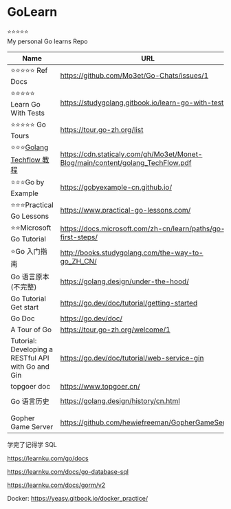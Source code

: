 # GoLearn

⭐⭐⭐⭐⭐  
My personal Go learns Repo

| Name                                                                                                    | URL                                                                       |
| ------------------------------------------------------------------------------------------------------- | ------------------------------------------------------------------------- |
| ⭐⭐⭐⭐⭐ Ref Docs                                                                                     | https://github.com/Mo3et/Go-Chats/issues/1                                |
| ⭐⭐⭐⭐⭐ Learn Go With Tests                                                                          | https://studygolang.gitbook.io/learn-go-with-tests/                       |
| ⭐⭐⭐⭐⭐ Go Tours                                                                                     | https://tour.go-zh.org/list                                               |
| ⭐⭐⭐[Golang Techflow 教程](https://cdn.staticaly.com/gh/Mo3et/Monet-Blog/main/content/golang_TechFlow.pdf) | https://cdn.staticaly.com/gh/Mo3et/Monet-Blog/main/content/golang_TechFlow.pdf |
| ⭐⭐⭐Go by Example                                                                                     | https://gobyexample-cn.github.io/                                         |
| ⭐⭐⭐Practical Go Lessons                                                                              | https://www.practical-go-lessons.com/                                     |
| ⭐⭐Microsoft Go Tutorial                                                                               | https://docs.microsoft.com/zh-cn/learn/paths/go-first-steps/              |
| ⭐Go 入门指南                                                                                           | http://books.studygolang.com/the-way-to-go_ZH_CN/                         |
| Go 语言原本(不完整)                                                                                     | https://golang.design/under-the-hood/                                     |
| Go Tutorial Get start                                                                                   | https://go.dev/doc/tutorial/getting-started                               |
| Go Doc                                                                                                  | https://go.dev/doc/                                                       |
| A Tour of Go                                                                                            | https://tour.go-zh.org/welcome/1                                          |
| Tutorial: Developing a RESTful API with Go and Gin                                                      | https://go.dev/doc/tutorial/web-service-gin                               |
| topgoer doc                                                                                             | https://www.topgoer.cn/                                                   |
|                                                                                                         |
| Go 语言历史                                                                                             | https://golang.design/history/cn.html                                     |
|                                                                                                         |
|                                                                                                         |
|Gopher Game Server|https://github.com/hewiefreeman/GopherGameServer
学完了记得学 SQL

https://learnku.com/go/docs

https://learnku.com/docs/go-database-sql

https://learnku.com/docs/gorm/v2

Docker: https://yeasy.gitbook.io/docker_practice/
